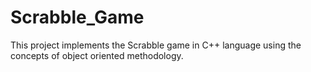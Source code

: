 # Scrabble_Game
This project implements the Scrabble game in C++ language using the concepts of object oriented methodology.
